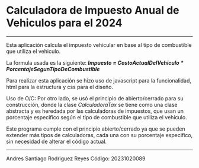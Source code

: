 # Calculadora de Impuesto Anual de Vehiculos para el 2024

---

Esta aplicación calcula el impuesto vehicular en base al tipo de combustible que utiliza el vehiculo.

La formula usada es la siguiente:
***Impuesto = CostoActualDelVehiculo * PorcentajeSegunTipoDeCombustible***

Para realizar esta aplicación se hizo uso de javascript para la funcionalidad, html para la estructura y css para el diseño.

Uso de O/C: Por otro lado, se usó el principio de abierto/cerrado para su construcción, donde la clase *CalculadoraTax* se tiene como una clase abstracta y es heredada por las calculadoras de impuestos, que usan un porcentaje especifico según el tipo de combustible que utiliza el vehiculo.

Este programa cumple con el principio abierto/cerrado ya que se pueden extender más tipos de calculadoras, cada una con su porcentaje especifico, sin necesidad de alterar el código actual.

---

Andres Santiago Rodriguez Reyes
Código: 20231020089